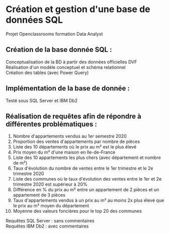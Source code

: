 # Création et gestion d'une base de données SQL

Projet Openclassrooms formation Data Analyst


## Création de la base donnée SQL :

Conceptualisation de la BD à partir des données officielles DVF  
Réalisation d'un modèle conceptuel et schéma relationnel  
Création des tables (avec Power Query)


## Implémentation de la base de donnée :

Testé sous SQL Server et IBM Db2


## Réalisation de requêtes afin de répondre à différentes problématiques :

1. Nombre d'appartements vendus au 1er semestre 2020
2. Proportion des ventes d'appartements par nombre de pièces
3. Liste des 10 départements où le prix au m² est le plus élevé
4. Prix moyen du m² d'une maison en Ile-de-France
5. Liste des 10 appartements les plus chers (avec département et nombre de m²)
6. Taux d'évolution du nombre de ventes entre le 1er trimestre et le 2e trimestre 2020
7. Liste des communes où le taux d'évolution des ventes entre le 1er et 2e trimestre 2020 est supérieur à 20% 
8. Différence en % du prix au m² entre un appartement de 2 pièces et un appartement de 3 pièces
9. Taux d'appartements vendus à un prix au m² au moins 2x plus élevé que le prix au m² moyen du département
10. Moyenne des valeurs foncières pour le top 20 des communes


Requêtes SQL Server : sans commentaires  
Requêtes IBM Db2 : avec commentaires